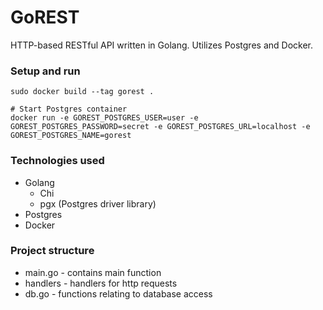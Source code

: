 # GoREST
HTTP-based RESTful API written in Golang. Utilizes Postgres and Docker.

### Setup and run
```
sudo docker build --tag gorest .
```

```
# Start Postgres container
docker run -e GOREST_POSTGRES_USER=user -e GOREST_POSTGRES_PASSWORD=secret -e GOREST_POSTGRES_URL=localhost -e GOREST_POSTGRES_NAME=gorest
```

### Technologies used
* Golang
    * Chi
    * pgx (Postgres driver library)
* Postgres
* Docker

### Project structure
* main.go - contains main function
* handlers - handlers for http requests
* db.go - functions relating to database access